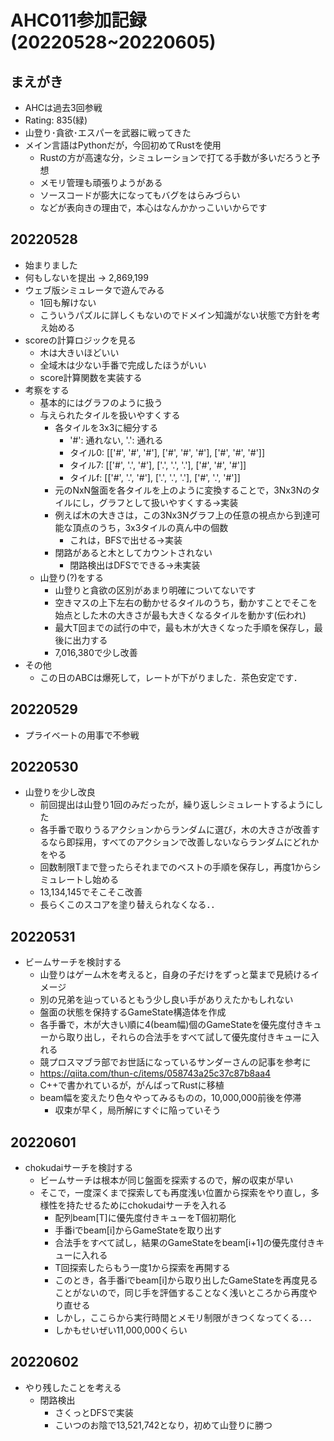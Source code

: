 # AHC011参加記録(20220528~20220605)
## まえがき
- AHCは過去3回参戦
- Rating: 835(緑)
- 山登り･貪欲･エスパーを武器に戦ってきた
- メイン言語はPythonだが，今回初めてRustを使用
    - Rustの方が高速な分，シミュレーションで打てる手数が多いだろうと予想
    - メモリ管理も頑張りようがある
    - ソースコードが膨大になってもバグをはらみづらい
    - などが表向きの理由で，本心はなんかかっこいいからです
## 20220528
- 始まりました
- 何もしないを提出 → 2,869,199
- ウェブ版シミュレータで遊んでみる
    - 1回も解けない
    - こういうパズルに詳しくもないのでドメイン知識がない状態で方針を考え始める
- scoreの計算ロジックを見る
    - 木は大きいほどいい
    - 全域木は少ない手番で完成したほうがいい
    - score計算関数を実装する
- 考察をする
    - 基本的にはグラフのように扱う
    - 与えられたタイルを扱いやすくする
        - 各タイルを3x3に細分する
            - '#': 通れない, '.': 通れる
            - タイル0: [['#', '#', '#'], ['#', '#', '#'], ['#', '#', '#']]
            - タイル7: [['#', '.', '#'], ['.', '.', '.'], ['#', '#', '#']]
            - タイルf: [['#', '.', '#'], ['.', '.', '.'], ['#', '.', '#']]
        - 元のNxN盤面を各タイルを上のように変換することで，3Nx3Nのタイルにし，グラフとして扱いやすくする→実装
        - 例えば木の大きさは，この3Nx3Nグラフ上の任意の視点から到達可能な頂点のうち，3x3タイルの真ん中の個数
            - これは，BFSで出せる→実装
        - 閉路があると木としてカウントされない
            - 閉路検出はDFSでできる→未実装
    - 山登り(?)をする
        - 山登りと貪欲の区別があまり明確についてないです
        - 空きマスの上下左右の動かせるタイルのうち，動かすことでそこを始点とした木の大きさが最も大きくなるタイルを動かす(伝われ)
        - 最大T回までの試行の中で，最も木が大きくなった手順を保存し，最後に出力する
        - 7,016,380で少し改善
- その他
    - この日のABCは爆死して，レートが下がりました．茶色安定です．

## 20220529
- プライベートの用事で不参戦

## 20220530
- 山登りを少し改良
    - 前回提出は山登り1回のみだったが，繰り返しシミュレートするようにした
    - 各手番で取りうるアクションからランダムに選び，木の大きさが改善するなら即採用，すべてのアクションで改善しないならランダムにどれかをやる
    - 回数制限Tまで登ったらそれまでのベストの手順を保存し，再度1からシミュレートし始める
    - 13,134,145でそこそこ改善
    - 長らくこのスコアを塗り替えられなくなる．．

## 20220531
- ビームサーチを検討する
    - 山登りはゲーム木を考えると，自身の子だけをずっと葉まで見続けるイメージ
    - 別の兄弟を辿っているともう少し良い手がありえたかもしれない
    - 盤面の状態を保持するGameState構造体を作成
    - 各手番で，木が大きい順に4(beam幅)個のGameStateを優先度付きキューから取り出し，それらの合法手をすべて試して優先度付きキューに入れる
    - 競プロスマブラ部でお世話になっているサンダーさんの記事を参考に
    - https://qiita.com/thun-c/items/058743a25c37c87b8aa4
    - C++で書かれているが，がんばってRustに移植
    - beam幅を変えたり色々やってみるものの，10,000,000前後を停滞
        - 収束が早く，局所解にすぐに陥っていそう

## 20220601
- chokudaiサーチを検討する
    - ビームサーチは根本が同じ盤面を探索するので，解の収束が早い
    - そこで，一度深くまで探索しても再度浅い位置から探索をやり直し，多様性を持たせるためにchokudaiサーチを入れる
        - 配列beam[T]に優先度付きキューをT個初期化
        - 手番iでbeam[i]からGameStateを取り出す
        - 合法手をすべて試し，結果のGameStateをbeam[i+1]の優先度付きキューに入れる
        - T回探索したらもう一度1から探索を再開する
        - このとき，各手番iでbeam[i]から取り出したGameStateを再度見ることがないので，同じ手を評価することなく浅いところから再度やり直せる
        - しかし，ここらから実行時間とメモリ制限がきつくなってくる．．．
        - しかもせいぜい11,000,000くらい

## 20220602
- やり残したことを考える
    - 閉路検出
        - さくっとDFSで実装
        - こいつのお陰で13,521,742となり，初めて山登りに勝つ